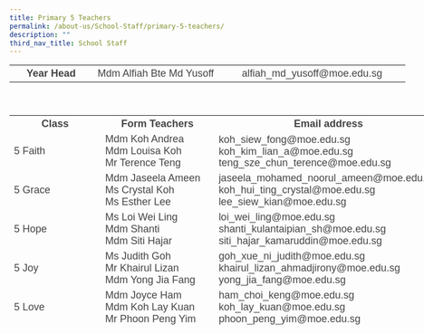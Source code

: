 ```yaml
---
title: Primary 5 Teachers
permalink: /about-us/School-Staff/primary-5-teachers/
description: ""
third_nav_title: School Staff
---
```

<table style="width: 699px; height: 73px;" class="iveo_table ives_tab_simple ive_eobj_center">

<tbody>

<tr>

<th style="width: 146px;"><font color="#444444" face="arial, sans-serif" size="4">Year Head</font></th>

<th style="width: 229px;"><span style="font-weight: normal;"><font color="#444444" face="arial, sans-serif" size="4">Mdm Alfiah&nbsp;Bte Md Yusoff</font></span></th>

<th style="width: 325px;"><font color="#444444" face="arial, sans-serif" size="4"><span style="font-weight: normal;">alfiah_md_yusoff@moe.edu.sg</span></font></th>

</tr>

</tbody>

</table>

<font size="4" face="arial, sans-serif"><span style="line-height: 107%;" lang="EN-SG"></span></font>

<table style="width: 797.312px; height: 370px;" class="ive_eobj_center iveo_table ives_tab_simple">

<tbody>

<tr>

<th style="width: 100px;"><font color="#444444" face="arial, sans-serif" size="4">Class</font></th>

<th style="width: 304px;"><font color="#444444" face="arial, sans-serif" size="4">Form Teachers</font></th>

<th style="width: 393px;"><font color="#444444" face="arial, sans-serif" size="4">Email address</font></th>

</tr>

<tr>

<td><font color="#444444" face="arial, sans-serif" size="4">5 Faith</font></td>

<td><font color="#444444" size="4" face="arial, sans-serif">Mdm Koh Andrea <br> <span style="line-height: 19.26px; line-height: 19.26px;" lang="EN-SG"></span><span style="" class="" lang="EN-SG"></span>Mdm Louisa Koh<br>Mr Terence Teng<span style="" class="" lang="EN-SG"></span></font></td>

<td><font color="#444444" size="4" face="arial, sans-serif">koh_siew_fong@moe.edu.sg koh_kim_lian_a@moe.edu.sg<span style="line-height: 107%;" lang="EN-SG"><br>teng_sze_chun_terence@moe.edu.sg</span><span style="line-height: 107%;" lang="EN-SG"></span></font></td>

</tr>

<tr>

<td><font color="#444444" face="arial, sans-serif" size="4">5 Grace</font></td>

<td><font color="#444444" size="4" face="arial, sans-serif">Mdm Jaseela Ameen <br>Ms Crystal Koh<br> Ms Esther Lee</font></td>

<td><font color="#444444" size="4" face="arial, sans-serif">jaseela_mohamed_noorul_ameen@moe.edu.sg koh_hui_ting_crystal@moe.edu.sg<br>lee_siew_kian@moe.edu.sg<span style="line-height: 107%;" lang="EN-SG"></span></font></td>

</tr>

<tr>

<td><font color="#444444" face="arial, sans-serif" size="4">5 Hope</font></td>

<td><font color="#444444" size="4" face="arial, sans-serif">Ms Loi Wei Ling<br>Mdm Shanti <br>Mdm Siti Hajar<span class="" lang="EN-SG"></span></font></td>

<td><font color="#444444" size="4" face="arial, sans-serif">loi_wei_ling@moe.edu.sg<br>shanti_kulantaipian_sh@moe.edu.sg siti_hajar_kamaruddin@moe.edu.sg</font></td>

</tr>

<tr>

<td><font color="#444444" face="arial, sans-serif" size="4">5 Joy</font></td>

<td><font color="#444444" size="4" face="arial, sans-serif">Ms Judith Goh<br> Mr Khairul Lizan<br>Mdm Yong Jia Fang</font></td>

<td><font color="#444444"><font size="4" face="arial, sans-serif">goh_xue_ni_judith@moe.edu.sg</font> <font face="arial, sans-serif" size="4">khairul_lizan_ahmadjirony@moe.edu.sg<br>yong_jia_fang@moe.edu.sg</font></font></td>

</tr>

<tr>

<td><font color="#444444" face="arial, sans-serif" size="4">5 Love</font></td>

<td><font color="#444444" size="4" face="arial, sans-serif"><span style="line-height: 107%;" lang="EN-SG"></span><span class="" lang="EN-SG"></span><span class="" lang="EN-SG"><span class="" lang="EN-SG">Mdm Joyce Ham<br>Mdm Koh Lay Kuan<br>Mr Phoon Peng Yim</span></span></font></td>

<td><font color="#444444" face="arial, sans-serif" size="4"><span style="line-height: 107%;" lang="EN-SG"></span>ham_choi_keng@moe.edu.sg<br>koh_lay_kuan@moe.edu.sg<br>phoon_peng_yim@moe.edu.sg</font></td>

</tr>

<tr>

<td><font color="#444444" face="arial, sans-serif" size="4">5 Patience</font></td>

<td><font color="#444444" size="4" face="arial, sans-serif"><span style="line-height: 107%;" lang="EN-SG"></span><span class="" lang="EN-SG">Mdm Idayu Dewi<br>Mdm Illi Sakinah <br> </span> <span class="" lang="EN-SG">Jasmin Quek<br> Mdm Illi Sakinah</span></font></td>

<td><font color="#444444" face="arial, sans-serif" size="4">idayu_dewi_bt_juwari@moe.edu.sg<br>ili_sakinah_sarwan@moe.edu.sg<br>quek_kah_hoon@moe.edu.sg <br>ili_sakinah_sarwan@moe.edu.sg</font></td>

</tr>

<tr>

<td><font color="#444444" face="arial, sans-serif" size="4">5 Wisdom&nbsp;&nbsp;&nbsp;&nbsp;&nbsp;&nbsp;&nbsp;&nbsp;&nbsp;&nbsp;&nbsp;&nbsp;&nbsp;&nbsp;&nbsp;&nbsp;</font></td>

<td><font color="#444444" size="4" face="arial, sans-serif">Ms Ling Yuan <br>Mr Muhammad Azhari<br></font> <font size="4" face="arial, sans-serif">Ms Parameswari<br> Mr Sebastian Ooi</font></td>

<td><font color="#444444" size="4" face="arial, sans-serif">ling_yuan@moe.edu.sg <br>muhammad_azhari_shahri@moe.edu.sg <br>parameswari_s_sambasivam@moe.edu.sg<br>ooi_kian_tiong_sebastian@moe.edu.sg </font></td>

<td></td>

<td></td>

</tr>

</tbody>

</table>